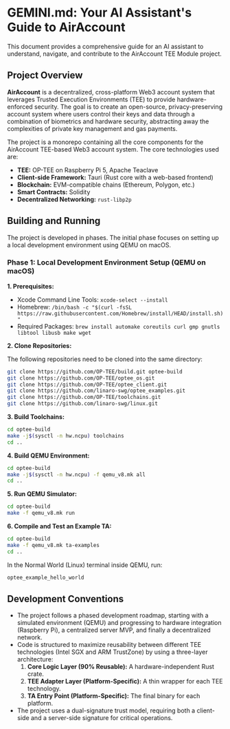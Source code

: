 # GEMINI.md: Your AI Assistant's Guide to AirAccount

This document provides a comprehensive guide for an AI assistant to understand, navigate, and contribute to the AirAccount TEE Module project.

## Project Overview

**AirAccount** is a decentralized, cross-platform Web3 account system that leverages Trusted Execution Environments (TEE) to provide hardware-enforced security. The goal is to create an open-source, privacy-preserving account system where users control their keys and data through a combination of biometrics and hardware security, abstracting away the complexities of private key management and gas payments.

The project is a monorepo containing all the core components for the AirAccount TEE-based Web3 account system. The core technologies used are:

*   **TEE:** OP-TEE on Raspberry Pi 5, Apache Teaclave
*   **Client-side Framework:** Tauri (Rust core with a web-based frontend)
*   **Blockchain:** EVM-compatible chains (Ethereum, Polygon, etc.)
*   **Smart Contracts:** Solidity
*   **Decentralized Networking:** `rust-libp2p`

## Building and Running

The project is developed in phases. The initial phase focuses on setting up a local development environment using QEMU on macOS.

### Phase 1: Local Development Environment Setup (QEMU on macOS)

**1. Prerequisites:**

*   Xcode Command Line Tools: `xcode-select --install`
*   Homebrew: `/bin/bash -c "$(curl -fsSL https://raw.githubusercontent.com/Homebrew/install/HEAD/install.sh)"`
*   Required Packages: `brew install automake coreutils curl gmp gnutls libtool libusb make wget`

**2. Clone Repositories:**

The following repositories need to be cloned into the same directory:

```bash
git clone https://github.com/OP-TEE/build.git optee-build
git clone https://github.com/OP-TEE/optee_os.git
git clone https://github.com/OP-TEE/optee_client.git
git clone https://github.com/linaro-swg/optee_examples.git
git clone https://github.com/OP-TEE/toolchains.git
git clone https://github.com/linaro-swg/linux.git
```

**3. Build Toolchains:**

```bash
cd optee-build
make -j$(sysctl -n hw.ncpu) toolchains
cd ..
```

**4. Build QEMU Environment:**

```bash
cd optee-build
make -j$(sysctl -n hw.ncpu) -f qemu_v8.mk all
cd ..
```

**5. Run QEMU Simulator:**

```bash
cd optee-build
make -f qemu_v8.mk run
```

**6. Compile and Test an Example TA:**

```bash
cd optee-build
make -f qemu_v8.mk ta-examples
cd ..
```

In the Normal World (Linux) terminal inside QEMU, run:

```bash
optee_example_hello_world
```

## Development Conventions

*   The project follows a phased development roadmap, starting with a simulated environment (QEMU) and progressing to hardware integration (Raspberry Pi), a centralized server MVP, and finally a decentralized network.
*   Code is structured to maximize reusability between different TEE technologies (Intel SGX and ARM TrustZone) by using a three-layer architecture:
    1.  **Core Logic Layer (90% Reusable):** A hardware-independent Rust crate.
    2.  **TEE Adapter Layer (Platform-Specific):** A thin wrapper for each TEE technology.
    3.  **TA Entry Point (Platform-Specific):** The final binary for each platform.
*   The project uses a dual-signature trust model, requiring both a client-side and a server-side signature for critical operations.
